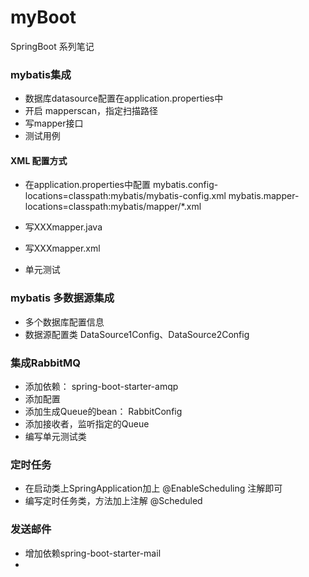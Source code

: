 # myBoot
SpringBoot 系列笔记



### mybatis集成

- 数据库datasource配置在application.properties中
- 开启 mapperscan，指定扫描路径
- 写mapper接口
- 测试用例

#### XML 配置方式

- 在application.properties中配置
    mybatis.config-locations=classpath:mybatis/mybatis-config.xml
    mybatis.mapper-locations=classpath:mybatis/mapper/*.xml

- 写XXXmapper.java
- 写XXXmapper.xml
- 单元测试


### mybatis 多数据源集成

- 多个数据库配置信息
- 数据源配置类 DataSource1Config、DataSource2Config


### 集成RabbitMQ

- 添加依赖： spring-boot-starter-amqp
- 添加配置
- 添加生成Queue的bean： RabbitConfig
- 添加接收者，监听指定的Queue
- 编写单元测试类

### 定时任务

- 在启动类上SpringApplication加上 @EnableScheduling 注解即可
- 编写定时任务类，方法加上注解 @Scheduled


### 发送邮件

- 增加依赖spring-boot-starter-mail
-